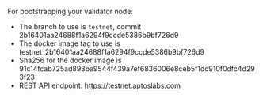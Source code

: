 For bootstrapping your validator node:

- The branch to use is `testnet`, commit 2b16401aa24688f1a6294f9ccde5386b9bf726d9
- The docker image tag to use is testnet_2b16401aa24688f1a6294f9ccde5386b9bf726d9
- Sha256 for the docker image is 91c14fcab725ad893ba9544f439a7ef6836006e8ceb5f1dc910f0dfc4d293f23
- REST API endpoint: https://testnet.aptoslabs.com

